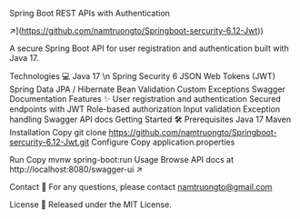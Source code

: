 Spring Boot REST APIs with Authentication

↗](https://github.com/namtruongto/Springboot-sercurity-6.12-Jwt))

A secure Spring Boot API for user registration and authentication built with Java 17.

Technologies :computer:
Java 17 \n
Spring Security 6
JSON Web Tokens (JWT)
Spring Data JPA / Hibernate
Bean Validation
Custom Exceptions
Swagger Documentation
Features ✨
User registration and authentication
Secured endpoints with JWT
Role-based authorization
Input validation
Exception handling
Swagger API docs
Getting Started 🛠
Prerequisites
Java 17
Maven
Installation
Copy
git clone https://github.com/namtruongto/Springboot-sercurity-6.12-Jwt.git
Configure
Copy application.properties

Run
Copy
mvnw spring-boot:run 
Usage
Browse API docs at http://localhost:8080/swagger-ui ↗

Contact 📧
For any questions, please contact namtruongto@gmail.com

License 📄
Released under the MIT License.
